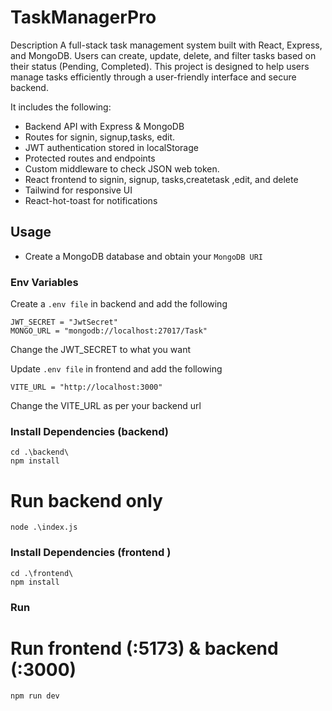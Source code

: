 # TaskManagerPro 

Description
A full-stack task management system built with React, Express, and MongoDB. Users can create, update, delete, and filter tasks based on their status (Pending, Completed). This project is designed to help users manage tasks efficiently through a user-friendly interface and secure backend.


 It includes the following:

- Backend API with Express & MongoDB
- Routes for signin, signup,tasks, edit.
- JWT authentication stored in localStorage
- Protected routes and endpoints
- Custom middleware to check JSON web token.
- React frontend to signin, signup, tasks,createtask ,edit, and delete
- Tailwind for responsive UI
- React-hot-toast for notifications

## Usage

- Create a MongoDB database and obtain your `MongoDB URI`

### Env Variables
  
Create a `.env file` in backend and add the following

```
JWT_SECRET = "JwtSecret"
MONGO_URL = "mongodb://localhost:27017/Task"
```
Change the JWT_SECRET to what you want

Update `.env file` in frontend and add the following

```
VITE_URL = "http://localhost:3000" 
```
Change the VITE_URL as per your backend url


### Install Dependencies (backend)


```
cd .\backend\
npm install
```
# Run backend only
```
node .\index.js
```

### Install Dependencies (frontend )
```
cd .\frontend\
npm install
```
### Run

# Run frontend (:5173) & backend (:3000)
```
npm run dev
```

